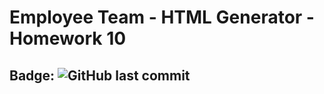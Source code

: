 # Employee Team - HTML Generator - Homework 10

## Badge: ![GitHub last commit](https://img.shields.io/github/last-commit/soverylarry/EmployeeTemplateEngine)



